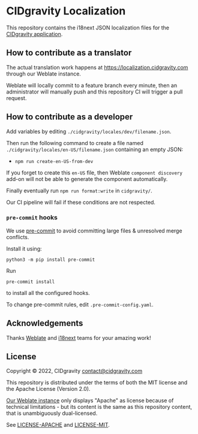 # CIDgravity Localization

This repository contains the i18next JSON localization files for the [CIDgravity application](https://app.cidgravity.com).

## How to contribute as a translator

The actual translation work happens at https://localization.cidgravity.com through our Weblate instance.

Weblate will locally commit to a feature branch every minute, then an administrator will manually push and this repository CI will trigger a pull request.

## How to contribute as a developer

Add variables by editing `./cidgravity/locales/dev/filename.json`.

Then run the following command to create a file named `./cidgravity/locales/en-US/filename.json` containing an empty JSON:
- `npm run create-en-US-from-dev`

If you forget to create this `en-US` file, then Weblate `component discovery` add-on will not be able to generate the component automatically.

Finally eventually run `npm run format:write` in `cidgravity/`.

Our CI pipeline will fail if these conditions are not respected. 

### `pre-commit` hooks

We use [pre-commit](https://pre-commit.com/#intro) to avoid committing large files & unresolved merge conflicts.
 
Install it using:

```
python3 -m pip install pre-commit
```

Run

```
pre-commit install
```

to install all the configured hooks.

To change pre-commit rules, edit `.pre-commit-config.yaml`.

## Acknowledgements

Thanks [Weblate](https://weblate.org/en/) and [i18next](https://www.i18next.com/) teams for your amazing work!

## License

Copyright © 2022, CIDgravity <contact@cidgravity.com>

This repository is distributed under the terms of both the MIT license and the Apache License (Version 2.0).

[Our Weblate instance](https://localization.cidgravity.com) only displays "Apache" as license because of technical limitations - but its content is the same as this repository content, that is unambiguously dual-licensed.

See [LICENSE-APACHE](./LICENSE-APACHE) and [LICENSE-MIT](./LICENSE-MIT).
